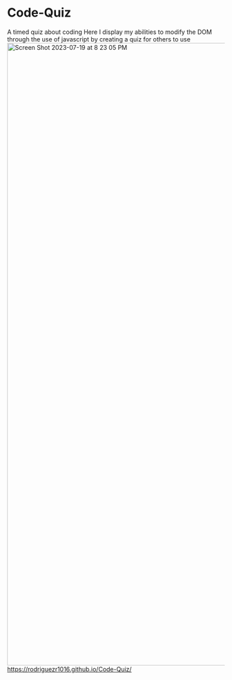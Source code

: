 # Code-Quiz
A timed quiz about coding
Here I display my abilities to modify the DOM through the use of javascript by creating a quiz for others to use
<img width="1440" alt="Screen Shot 2023-07-19 at 8 23 05 PM" src="https://github.com/rodriguezr1016/Code-Quiz/assets/134916213/8517380b-528a-493c-8f6e-24706d286bf3">
https://rodriguezr1016.github.io/Code-Quiz/
